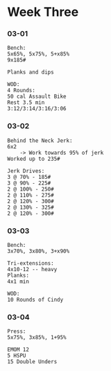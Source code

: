 # Week Three

### 03-01
```
Bench:
5x65%, 5x75%, 5+x85%
9x185#

Planks and dips

WOD:
4 Rounds:
50 cal Assault Bike
Rest 3.5 min
3:12/3:14/3:16/3:06
```

### 03-02
```
Behind the Neck Jerk:
6x2
    -> Work towards 95% of jerk
Worked up to 235#
    
Jerk Drives:
3 @ 70% - 185#
3 @ 90% - 225#
2 @ 100% - 250#
2 @ 110% - 275#
2 @ 120% - 300#
2 @ 130% - 325#
2 @ 120% - 300#
```

### 03-03
```
Bench:
3x70%, 3x80%, 3+x90%

Tri-extensions:
4x10-12 -- heavy
Planks:
4x1 min

WOD:
10 Rounds of Cindy
```

### 03-04
```
Press:
5x75%, 3x85%, 1+95%

EMOM 12
5 HSPU
15 Double Unders
```
